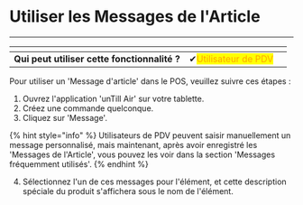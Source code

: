 # Utiliser les Messages de l'Article

---------

<table data-card-size="large" data-view="cards" data-full-width="false"><thead><tr><th></th><th></th><th></th></tr></thead><tbody><tr><td><strong>Qui peut utiliser cette fonctionnalité ?</strong></td><td><span data-gb-custom-inline data-tag="emoji" data-code="2714">✔</span><mark style="color:orange;">Utilisateur de PDV</mark></td><td></td></tr></tbody></table>

Pour utiliser un 'Message d'article' dans le POS, veuillez suivre ces étapes :

1. Ouvrez l'application 'unTill Air' sur votre tablette.
2. Créez une commande quelconque.
3. Cliquez sur 'Message'.

{% hint style="info" %}
Utilisateurs de PDV peuvent saisir manuellement un message personnalisé, mais maintenant, après avoir enregistré les 'Messages de l'Article', vous pouvez les voir dans la section 'Messages fréquemment utilisés'.
{% endhint %}

4. Sélectionnez l'un de ces messages pour l'élément, et cette description spéciale du produit s'affichera sous le nom de l'élément.